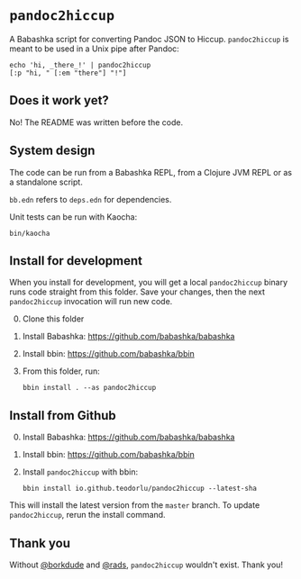 # `pandoc2hiccup`

A Babashka script for converting Pandoc JSON to Hiccup.
`pandoc2hiccup` is meant to be used in a Unix pipe after Pandoc:

    echo 'hi, _there_!' | pandoc2hiccup
    [:p "hi, " [:em "there"] "!"]

## Does it work yet?

No!
The README was written before the code.

## System design

The code can be run from a Babashka REPL, from a Clojure JVM REPL or as a standalone script.

`bb.edn` refers to `deps.edn` for dependencies.

Unit tests can be run with Kaocha:

    bin/kaocha

## Install for development

When you install for development, you will get a local `pandoc2hiccup` binary runs code straight from this folder.
Save your changes, then the next `pandoc2hiccup` invocation will run new code.

0. Clone this folder
0. Install Babashka: https://github.com/babashka/babashka
1. Install bbin: https://github.com/babashka/bbin
2. From this folder, run:

   ```
   bbin install . --as pandoc2hiccup
   ```

## Install from Github

0. Install Babashka: https://github.com/babashka/babashka
1. Install bbin: https://github.com/babashka/bbin
2. Install `pandoc2hiccup` with bbin:

   ```
   bbin install io.github.teodorlu/pandoc2hiccup --latest-sha
   ```

This will install the latest version from the `master` branch.
To update `pandoc2hiccup`, rerun the install command.

## Thank you

Without [@borkdude][borkdude] and [@rads][rads], `pandoc2hiccup` wouldn't exist. Thank you!

[borkdude]: https://github.com/borkdude/
[rads]: https://github.com/rads/
